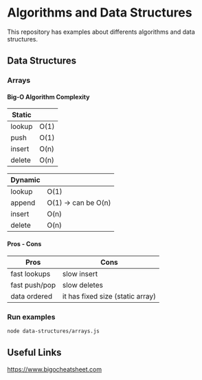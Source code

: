 # Algorithms and Data Structures

This repository has examples about differents algorithms and data structures.

## Data Structures

### Arrays

#### Big-O Algorithm Complexity

| Static |      |
| ------ | ---- |
| lookup | O(1) |
| push   | O(1) |
| insert | O(n) |
| delete | O(n) |


| Dynamic |                     |
| ------- | ------------------- |
| lookup  | O(1)                |
| append  | O(1) -> can be O(n) |
| insert  | O(n)                |
| delete  | O(n)                |

#### Pros - Cons

| Pros          | Cons                             |
| ------------- | -------------------------------- |
| fast lookups  | slow insert                      |
| fast push/pop | slow deletes                     |
| data ordered  | it has fixed size (static array) |

### Run examples

```bash
node data-structures/arrays.js
```

## Useful Links

<https://www.bigocheatsheet.com>
